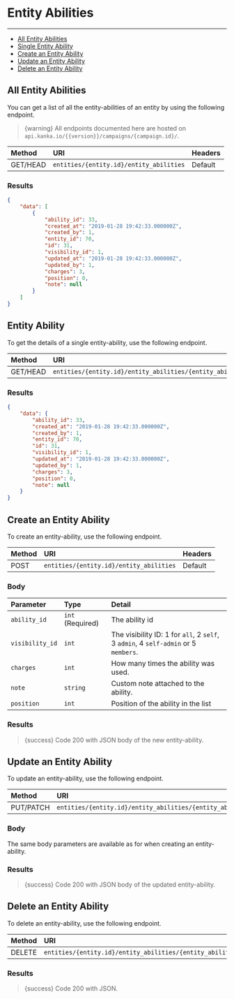 # Entity Abilities

---

- [All Entity Abilities](#all-entity-abilities)
- [Single Entity Ability](#entity-ability)
- [Create an Entity Ability](#create-entity-ability)
- [Update an Entity Ability](#update-entity-ability)
- [Delete an Entity Ability](#delete-entity-ability)

<a name="all-entity-abilities"></a>
## All Entity Abilities

You can get a list of all the entity-abilities of an entity by using the following endpoint.

> {warning} All endpoints documented here are hosted on `api.kanka.io/{{version}}/campaigns/{campaign.id}/`.


| Method | URI | Headers |
| :- |   :-   |  :-  |
| GET/HEAD | `entities/{entity.id}/entity_abilities` | Default |

### Results
```json
{
    "data": [
        {
            "ability_id": 33,
            "created_at": "2019-01-28 19:42:33.000000Z",
            "created_by": 1,
            "entity_id": 70,
            "id": 31,
            "visibility_id": 1,
            "updated_at": "2019-01-28 19:42:33.000000Z",
            "updated_by": 1,
            "charges": 3,
            "position": 0,
            "note": null
        }
    ]
}
```


<a name="entity-ability"></a>
## Entity Ability

To get the details of a single entity-ability, use the following endpoint.

| Method | URI | Headers |
| :- |   :-   |  :-  |
| GET/HEAD | `entities/{entity.id}/entity_abilities/{entity_ability.id}` | Default |

### Results
```json
{
    "data": {
        "ability_id": 33,
        "created_at": "2019-01-28 19:42:33.000000Z",
        "created_by": 1,
        "entity_id": 70,
        "id": 31,
        "visibility_id": 1,
        "updated_at": "2019-01-28 19:42:33.000000Z",
        "updated_by": 1,
        "charges": 3,
        "position": 0,
        "note": null
    }
}
```


<a name="create-entity-ability"></a>
## Create an Entity Ability

To create an entity-ability, use the following endpoint.

| Method | URI | Headers |
| :- |   :-   |  :-  |
| POST | `entities/{entity.id}/entity_abilities` | Default |

### Body

| Parameter | Type | Detail |
| :- |   :-   |  :-  |
| `ability_id` | `int` (Required) | The ability id |
| `visibility_id` | `int` | The visibility ID: 1 for `all`, 2 `self`, 3 `admin`, 4 `self-admin` or 5 `members`. |
| `charges` | `int` | How many times the ability was used. |
| `note` | `string` | Custom note attached to the ability. |
| `position` | `int` | Position of the ability in the list |

### Results

> {success} Code 200 with JSON body of the new entity-ability.


<a name="update-entity-ability"></a>
## Update an Entity Ability

To update an entity-ability, use the following endpoint.

| Method | URI | Headers |
| :- |   :-   |  :-  |
| PUT/PATCH | `entities/{entity.id}/entity_abilities/{entity_ability.id}` | Default |

### Body

The same body parameters are available as for when creating an entity-ability.

### Results

> {success} Code 200 with JSON body of the updated entity-ability.


<a name="delete-entity-ability"></a>
## Delete an Entity Ability

To delete an entity-ability, use the following endpoint.

| Method | URI | Headers |
| :- |   :-   |  :-  |
| DELETE | `entities/{entity.id}/entity_abilities/{entity_ability.id}` | Default |

### Results

> {success} Code 200 with JSON.
